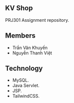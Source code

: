 ## KV Shop
PRJ301 Assignment repository.

## Members
- Trần Văn Khuyến
- Nguyễn Thanh Việt

## Technology
- MySQL.
- Java Servlet.
- JSP.
- TailwindCSS.
